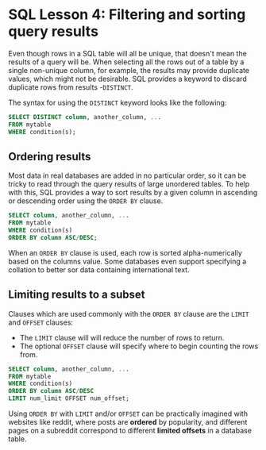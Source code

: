 # SQL Lesson 4: Filtering and sorting query results

Even though rows in a SQL table will all be unique, that doesn't mean the results of a query will be. When selecting all the rows out of a table by a single non-unique column, for example, the results may provide duplicate values, which might not be desirable. SQL provides a keyword to discard duplicate rows from results -`DISTINCT`.

The syntax for using the `DISTINCT` keyword looks like the following:

```SQL
SELECT DISTINCT column, another_column, ...
FROM mytable
WHERE condition(s);
```

## Ordering results

Most data in real databases are added in no particular order, so it can be tricky to read through the query results of large unordered tables. To help with this, SQL provides a way to sort results by a given column in ascending or descending order using the `ORDER BY` clause.

```SQL
SELECT column, another_column, ...
FROM mytable
WHERE condition(s)
ORDER BY column ASC/DESC;
```

When an `ORDER BY` clause is used, each row is sorted alpha-numerically based on the columns value. Some databases even support specifying a collation to better sor data containing international text.

## Limiting results to a subset

Clauses which are used commonly with the `ORDER BY` clause are the `LIMIT` and `OFFSET` clauses:

- The `LIMIT` clause will will reduce the number of rows to return.
- The optional `OFFSET` clause will specify where to begin counting the rows from.

```SQL
SELECT column, another_column, ...
FROM mytable
WHERE condition(s)
ORDER BY column ASC/DESC
LIMIT num_limit OFFSET num_offset;
```

Using `ORDER BY` with `LIMIT` and/or `OFFSET` can be practically imagined with websites like reddit, where posts are **ordered** by popularity, and different pages on a subreddit correspond to different **limited offsets** in a database table.
